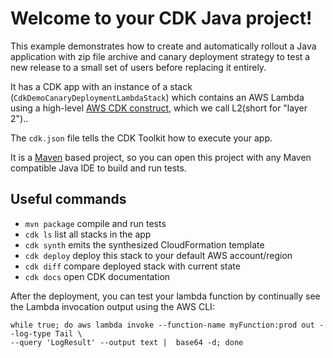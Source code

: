 # Welcome to your CDK Java project!

This example demonstrates how to create and automatically rollout a Java application with zip file archive and canary deployment strategy to test a new release to a small set of users before replacing it entirely.

It has a CDK app with an instance of a stack (`CdkDemoCanaryDeploymentLambdaStack`)
which contains an AWS Lambda using a high-level [AWS CDK construct](https://docs.aws.amazon.com/cdk/v2/guide/constructs.html), which we call L2(short for "layer 2")..

The `cdk.json` file tells the CDK Toolkit how to execute your app.

It is a [Maven](https://maven.apache.org/) based project, so you can open this project with any Maven compatible Java IDE to build and run tests.

## Useful commands

 * `mvn package`     compile and run tests
 * `cdk ls`          list all stacks in the app
 * `cdk synth`       emits the synthesized CloudFormation template
 * `cdk deploy`      deploy this stack to your default AWS account/region
 * `cdk diff`        compare deployed stack with current state
 * `cdk docs`        open CDK documentation

After the deployment, you can test your lambda function by continually see the Lambda invocation output using the AWS CLI:

```
while true; do aws lambda invoke --function-name myFunction:prod out --log-type Tail \
--query 'LogResult' --output text |  base64 -d; done

```


